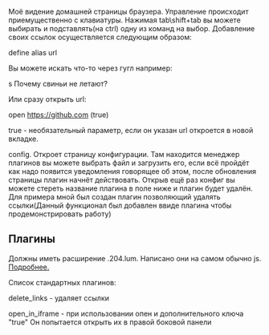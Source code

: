 Моё видение домашней страницы браузера. Управление происходит приемущественно с клавиатуры. Нажимая tab\shift+tab вы можете выбирать и подставлять(на ctrl) одну из команд на выбор. Добавление своих ссылок осуществляется следующим образом:

define alias url

Вы можете искать что-то через гугл например:

s Почему свиньи не летают?

Или сразу открыть url:

open https://github.com (true)

true - необязательный параметр, если он указан url откроется в новой вкладке.

config. Откроет страницу конфигурации. Там находится менеджер плагинов вы можете выбрать файл и загрузить его, если всё пройдёт как надо появится уведомления говорящее об этом, после обновления страницы плагин начнёт действовать. Открыв ещё раз конфиг вы можете стереть название плагина в поле ниже и плагин будет удалён. Для примера мной был создан плагин позволяющий удалять ссылки(Данный функционал был добавлен ввиде плагина чтобы продемонстрировать работу)



## Плагины
Должны иметь расширение .204.lum. Написано они на самом обычно js. [Подробнее.](plugin_guide.md)

Список стандартных плагинов:

delete_links - удаляет ссылки

open_in_iframe - при использовании опен и дополнительного ключа "true" Он попытается открыть их в правой боковой панели
